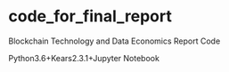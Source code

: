 # code_for_final_report
Blockchain Technology and Data Economics Report Code


Python3.6+Kears2.3.1+Jupyter Notebook
